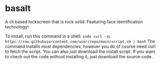 # basalt
A cli based lockscreen that is rock solid.
Featuring face identification technology!

To install, run this command in a shell: ```sudo curl -sL https://raw.githubusercontent.com/user/repo/main/script.sh | bash```
The command installs most dependencies, however you do of course need curl to fetch the script. You can also just download the install script.
If you want to check out the code without installing it, just download the source code.
